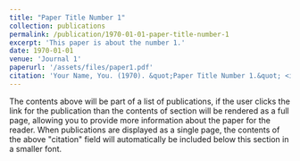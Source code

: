 ```yaml
---
title: "Paper Title Number 1"
collection: publications
permalink: /publication/1970-01-01-paper-title-number-1
excerpt: 'This paper is about the number 1.'
date: 1970-01-01
venue: 'Journal 1'
paperurl: '/assets/files/paper1.pdf'
citation: 'Your Name, You. (1970). &quot;Paper Title Number 1.&quot; <i>Journal 1</i>. 1(1).'
---
```


The contents above will be part of a list of publications, if the user clicks the link for the publication than the contents of section will be rendered as a full page, allowing you to provide more information about the paper for the reader. When publications are displayed as a single page, the contents of the above "citation" field will automatically be included below this section in a smaller font.
